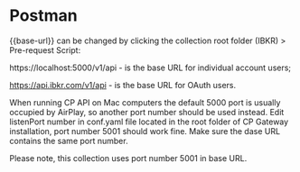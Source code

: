 # Postman
{{base-url}} can be changed by clicking the collection root folder (IBKR) > Pre-request Script:

https://localhost:5000/v1/api - is the base URL for individual account users;

https://api.ibkr.com/v1/api - is the base URL for OAuth users.

When running CP API on Mac computers the default 5000 port is usually occupied by AirPlay, so another port number should be used instead.
Edit listenPort number in conf.yaml file located in the root folder of CP Gateway installation, port number 5001 should work fine.
Make sure the dase URL contains the same port number.

Please note, this collection uses port number 5001 in base URL.
